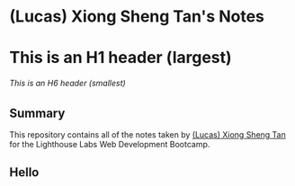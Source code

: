 # (Lucas) Xiong Sheng Tan's Notes

# This is an H1 header (largest)
###### This is an H6 header (smallest)

## Summary

This repository contains all of the notes taken by [(Lucas) Xiong Sheng Tan](https://github.com/lucasxtan) for the Lighthouse Labs Web Development Bootcamp.

## Hello